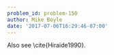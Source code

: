 ```yaml
---
problem_id: problem-150
author: Mike Boyle
date: '2017-07-06T16:29:46-07:00'
---
```

Also see \cite{Hiraide1990}.

